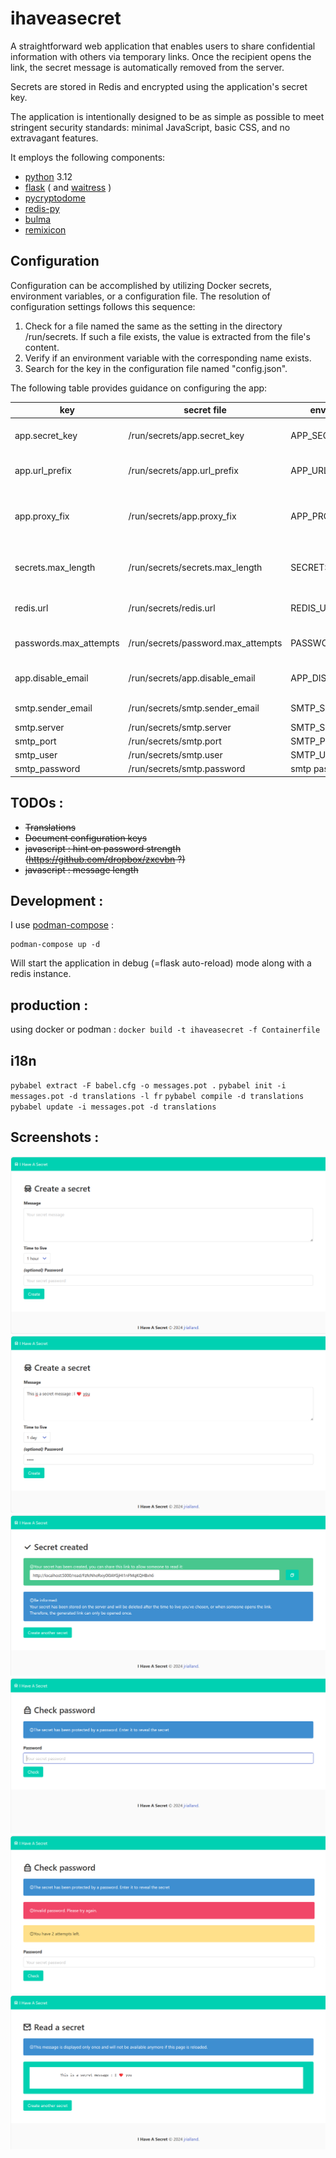 ihaveasecret
============

A straightforward web application that enables users to share confidential information with others via temporary links. Once the recipient opens the link, the secret message is automatically removed from the server.

Secrets are stored in Redis and encrypted using the application's secret key.

The application is intentionally designed to be as simple as possible to meet stringent security standards: minimal JavaScript, basic CSS, and no extravagant features.

It employs the following components:
 * [python](https://www.python.org/) 3.12
 * [flask](https://flask.palletsprojects.com/en/3.0.x/) ( and [waitress](https://github.com/Pylons/waitress) )
 * [pycryptodome](https://www.pycryptodome.org/)
 * [redis-py](https://github.com/redis/redis-py)
 * [bulma](https://bulma.io/)
 * [remixicon](https://remixicon.com/)

Configuration
-----

Configuration can be accomplished by utilizing Docker secrets, environment variables, or a configuration file. The resolution of configuration settings follows this sequence:

1. Check for a file named the same as the setting in the directory /run/secrets. If such a file exists, the value is extracted from the file's content.
2. Verify if an environment variable with the corresponding name exists.
3. Search for the key in the configuration file named "config.json".

The following table provides guidance on configuring the app:

| key | secret file | environment variable | definition | default value |
|---|---|---|---|---|
|app.secret_key|/run/secrets/app.secret_key|APP_SECRET_KEY|used for as flask unique key| none (mandatory)|
|app.url_prefix|/run/secrets/app.url_prefix|APP_URL_PREFIX|path to prepend to all uris| empty|
|app.proxy_fix|/run/secrets/app.proxy_fix|APP_PROXY_FIX|if set to True, handle X-Forwarded-For header|False|
|secrets.max_length|/run/secrets/secrets.max_length|SECRETS_MAX_LENGTH|maximum allowed messages length|2048|
|redis.url|/run/secrets/redis.url|REDIS_URL|redis url|none, in-memory storage is used if missing|
|passwords.max_attempts|/run/secrets/password.max_attempts|PASSWORDS_MAX_ATTEMPTS|how many tries are allowed|3|
|app.disable_email|/run/secrets/app.disable_email|APP_DISABLE_EMAIL|disable email notifications|false|
|smtp.sender_email|/run/secrets/smtp.sender_email|SMTP_SENDER_EMAIL|sender address|noreply@ihaveasecret.io|
|smtp.server|/run/secrets/smtp.server|SMTP_SERVER|smtp host|localhost|
|smtp_port|/run/secrets/smtp.port|SMTP_PORT|smtp port|587|
|smtp_user|/run/secrets/smtp.user|SMTP_USER|smtp user|(none)|
|smtp_password|/run/secrets/smtp.password|smtp password|(none)|

TODOs :
-------
 * <strike>Translations</strike>
 * <strike>Document configuration keys</strike>
 * <strike>javascript : hint on password strength (https://github.com/dropbox/zxcvbn ?)</strike>
 * <strike>javascript : message length</strike>

Development :
-----------
I use [podman-compose](https://github.com/containers/podman-compose) :

```
podman-compose up -d
```
Will start the application in debug (=flask auto-reload) mode along with a redis instance.

production :
------------

using docker or podman : `docker build -t ihaveasecret -f Containerfile`

i18n
-----
`pybabel extract -F babel.cfg -o messages.pot .`
`pybabel init -i messages.pot -d translations -l fr`
`pybabel compile -d translations`
`pybabel update -i messages.pot -d translations`

Screenshots :
-------------

![Create a message](./docs/screenshot_create.png)
![Create a message, filled](./docs/screenshot_create_2.png)
![Message created](./docs/screenshot_created.png)
![Checking password](./docs/screenshot_check_password.png)
![Invalid password](./docs/screenshot_invalid_attempt.png)
![Read message](/docs/screenshot_read.png)
